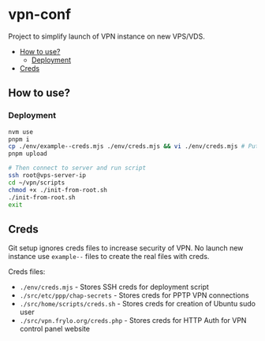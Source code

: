 # vpn-conf

Project to simplify launch of VPN instance on new VPS/VDS.

- [How to use?](#how-to-use)
	- [Deployment](#deployment)
- [Creds](#creds)


## How to use?

### Deployment

```bash
nvm use
pnpm i
cp ./env/example--creds.mjs ./env/creds.mjs && vi ./env/creds.mjs # Put creds for SSH
pnpm upload

# Then connect to server and run script
ssh root@vps-server-ip
cd ~/vpn/scripts
chmod +x ./init-from-root.sh
./init-from-root.sh
exit
```

## Creds

Git setup ignores creds files to increase security of VPN. No launch new instance use `example--` files to create the real files with creds.

Creds files:

- `./env/creds.mjs` - Stores SSH creds for deployment script
- `./src/etc/ppp/chap-secrets` - Stores creds for PPTP VPN connections
- `./src/home/scripts/creds.sh` - Stores creds for creation of Ubuntu sudo user
- `./src/vpn.frylo.org/creds.php` - Stores creds for HTTP Auth for VPN control panel website

